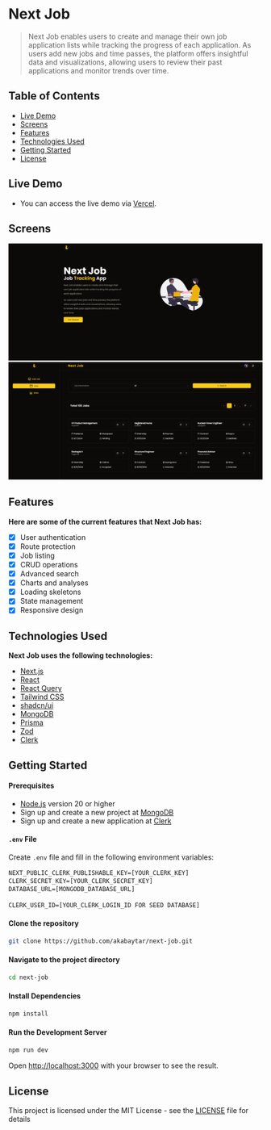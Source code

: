 # Next Job

> Next Job enables users to create and manage their own job application lists while tracking the progress of each application. As users add new jobs and time passes, the platform offers insightful data and visualizations, allowing users to review their past applications and monitor trends over time.

## Table of Contents

- [Live Demo](#live-demo)
- [Screens](#screen)
- [Features](#features)
- [Technologies Used](#technologies-used)
- [Getting Started](#getting-started)
- [License](#license)

## Live Demo

- You can access the live demo via [Vercel](https://burakbilgili-nextjob.vercel.app).

## Screens

[<img src="./public/screen1.png" />](https://burakbilgili-nextjob.vercel.app)
[<img src="./public/screen2.png" />](https://burakbilgili-nextjob.vercel.app)

## Features

**Here are some of the current features that Next Job has:**

- [x] User authentication
- [x] Route protection
- [x] Job listing
- [x] CRUD operations
- [x] Advanced search
- [x] Charts and analyses
- [x] Loading skeletons
- [x] State management
- [x] Responsive design

## Technologies Used

**Next Job uses the following technologies:**

- [Next.js](https://nextjs.org/)
- [React](https://reactjs.org/)
- [React Query](https://tanstack.com/query/v3)
- [Tailwind CSS](https://tailwindcss.com/)
- [shadcn/ui](https://ui.shadcn.com/)
- [MongoDB](https://www.mongodb.com/)
- [Prisma](https://www.prisma.io/)
- [Zod](https://zod.dev/)
- [Clerk](https://clerk.com/)

## Getting Started

#### Prerequisites

- [Node.js](https://nodejs.org/en) version 20 or higher
- Sign up and create a new project at [MongoDB](https://account.mongodb.com/account/register)
- Sign up and create a new application at [Clerk](https://dashboard.clerk.com/sign-up)

#### `.env` File

Create `.env` file and fill in the following environment variables:

```
NEXT_PUBLIC_CLERK_PUBLISHABLE_KEY=[YOUR_CLERK_KEY]
CLERK_SECRET_KEY=[YOUR_CLERK_SECRET_KEY]
DATABASE_URL=[MONGODB_DATABASE_URL]

CLERK_USER_ID=[YOUR_CLERK_LOGIN_ID FOR SEED DATABASE]
```

#### Clone the repository

```bash
git clone https://github.com/akabaytar/next-job.git
```

#### Navigate to the project directory

```bash
cd next-job
```

#### Install Dependencies

```bash
npm install
```

#### Run the Development Server

```bash
npm run dev
```

Open [http://localhost:3000](http://localhost:3000) with your browser to see the result.

## License

This project is licensed under the MIT License - see the [LICENSE](LICENSE.md) file for details
